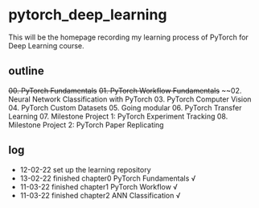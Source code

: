 # pytorch_deep_learning
This will be the homepage recording my learning process of PyTorch for Deep Learning course.

## outline
~~00. PyTorch Fundamentals~~
~~01. PyTorch Workflow Fundamentals~~
~~02. Neural Network Classification with PyTorch
03. PyTorch Computer Vision
04. PyTorch Custom Datasets
05. Going modular
06. PyTorch Transfer Learning
07. Milestone Project 1: PyTorch Experiment Tracking
08. Milestone Project 2: PyTorch Paper Replicating

## log
- 12-02-22 set up the learning repository
- 13-02-22 finished chapter0 PyTorch Fundamentals √
- 11-03-22 finished chapter1 PyTorch Workflow √
- 11-03-22 finished chapter2 ANN Classification √
